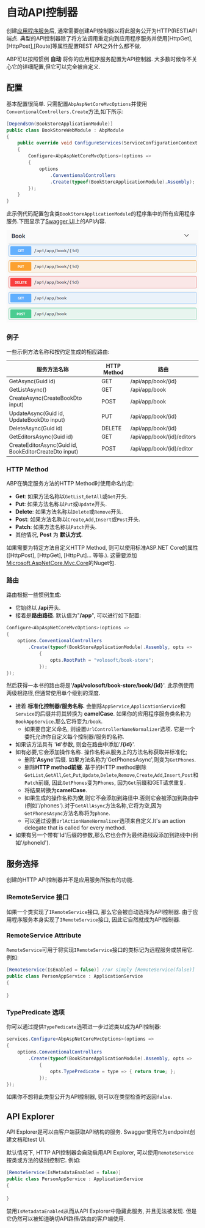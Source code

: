 # 自动API控制器

创建[应用程序服务](Application-Services.md)后, 通常需要创建API控制器以将此服务公开为HTTP(REST)API端点. 典型的API控制器除了将方法调用重定向到应用程序服务并使用[HttpGet],[HttpPost],[Route]等属性配置REST API之外什么都不做.

ABP可以按照惯例 **自动** 将你的应用程序服务配置为API控制器. 大多数时候你不关心它的详细配置,但它可以完全被自定义.

## 配置

基本配置很简单. 只需配置`AbpAspNetCoreMvcOptions`并使用`ConventionalControllers.Create`方法,如下所示:

````csharp
[DependsOn(BookStoreApplicationModule)]
public class BookStoreWebModule : AbpModule
{
    public override void ConfigureServices(ServiceConfigurationContext context)
    {
        Configure<AbpAspNetCoreMvcOptions>(options =>
        {
            options
                .ConventionalControllers
                .Create(typeof(BookStoreApplicationModule).Assembly);
        });
    }
}
````

此示例代码配置包含类`BookStoreApplicationModule`的程序集中的所有应用程序服务.下图显示了[Swagger UI](https://swagger.io/tools/swagger-ui/)上的API内容.

![bookstore-apis](../images/bookstore-apis.png)

### 例子

一些示例方法名称和按约定生成的相应路由:

| 服务方法名称                                   | HTTP Method | 路由                      |
| ----------------------------------------------------- | ----------- | -------------------------- |
| GetAsync(Guid id)                                     | GET         | /api/app/book/{id}         |
| GetListAsync()                                        | GET         | /api/app/book              |
| CreateAsync(CreateBookDto input)                      | POST        | /api/app/book              |
| UpdateAsync(Guid id, UpdateBookDto input)             | PUT         | /api/app/book/{id}         |
| DeleteAsync(Guid id)                                  | DELETE      | /api/app/book/{id}         |
| GetEditorsAsync(Guid id)                              | GET         | /api/app/book/{id}/editors |
| CreateEditorAsync(Guid id, BookEditorCreateDto input) | POST        | /api/app/book/{id}/editor  |

### HTTP Method

ABP在确定服务方法的HTTP Method时使用命名约定:

- **Get**: 如果方法名称以`GetList`,`GetAll`或`Get`开头.
- **Put**: 如果方法名称以`Put`或`Update`开头.
- **Delete**: 如果方法名称以`Delete`或`Remove`开头.
- **Post**: 如果方法名称以`Create`,`Add`,`Insert`或`Post`开头.
- **Patch**: 如果方法名称以`Patch`开头.
- 其他情况, **Post** 为 **默认方式**.

如果需要为特定方法自定义HTTP Method, 则可以使用标准ASP.NET Core的属性([HttpPost], [HttpGet], [HttpPut]... 等等.). 这需要添加[Microsoft.AspNetCore.Mvc.Core](https://www.nuget.org/packages/Microsoft.AspNetCore.Mvc.Core)的Nuget包.

### 路由

路由根据一些惯例生成:

* 它始终以 **/api**开头.
* 接着是**路由路径**. 默认值为"**/app**", 可以进行如下配置:

````csharp
Configure<AbpAspNetCoreMvcOptions>(options =>
{
    options.ConventionalControllers
        .Create(typeof(BookStoreApplicationModule).Assembly, opts =>
            {
                opts.RootPath = "volosoft/book-store";
            });
});
````

然后获得一本书的路由将是'**/api/volosoft/book-store/book/{id}**'. 此示例使用两级根路径,但通常使用单个级别的深度.

* 接着 **标准化控制器/服务名称**. 会删除`AppService`,`ApplicationService`和`Service`的后缀并将其转换为 **camelCase**. 如果你的应用程序服务类名称为`BookAppService`.那么它将变为`/book`.
  * 如果要自定义命名, 则设置`UrlControllerNameNormalizer`选项. 它是一个委托允许你自定义每个控制器/服务的名称.
* 如果该方法具有 '**id**'参数, 则会在路由中添加'**/{id}**'.
* 如有必要,它会添加操作名称. 操作名称从服务上的方法名称获取并标准化;
  * 删除'**Async**'后缀. 如果方法名称为'GetPhonesAsync',则变为`GetPhones`.
  * 删除**HTTP method前缀**. 基于的HTTP method删除`GetList`,`GetAll`,`Get`,`Put`,`Update`,`Delete`,`Remove`,`Create`,`Add`,`Insert`,`Post`和`Patch`前缀, 因此`GetPhones`变为`Phones`, 因为`Get`前缀和GET请求重复.
  * 将结果转换为**camelCase**.
  * 如果生成的操作名称为**空**,则它不会添加到路径中.否则它会被添加到路由中(例如'/phones').对于`GetAllAsync`方法名称,它将为空,因为`GetPhonesAsync`方法名称将为`phone`.
  * 可以通过设置`UrlActionNameNormalizer`选项来自定义.It's an action delegate that is called for every method.
* 如果有另一个带有'Id'后缀的参数,那么它也会作为最终路线段添加到路线中(例如'/phoneId').

## 服务选择

创建的HTTP API控制器并不是应用服务所独有的功能.

### IRemoteService 接口

如果一个类实现了`IRemoteService`接口, 那么它会被自动选择为API控制器. 由于应用程序服务本身实现了`IRemoteService`接口, 因此它自然就成为API控制器.

### RemoteService Attribute

`RemoteService`可用于将实现`IRemoteService`接口的类标记为远程服务或禁用它. 例如:

````csharp
[RemoteService(IsEnabled = false)] //or simply [RemoteService(false)]
public class PersonAppService : ApplicationService
{

}
````

### TypePredicate 选项

你可以通过提供`TypePedicate`选项进一步过滤类以成为API控制器:

````csharp
services.Configure<AbpAspNetCoreMvcOptions>(options =>
{
    options.ConventionalControllers
        .Create(typeof(BookStoreApplicationModule).Assembly, opts =>
            {
                opts.TypePredicate = type => { return true; };
            });
});
````

如果你不想将此类型公开为API控制器, 则可以在类型检查时返回`false`.

## API Explorer

API Explorer是可以由客户端获取API结构的服务. Swagger使用它为endpoint创建文档和test UI.

默认情况下, HTTP API控制器会自动启用API Explorer, 可以使用`RemoteService`按类或方法的级别控制它. 例如:

````csharp
[RemoteService(IsMetadataEnabled = false)]
public class PersonAppService : ApplicationService
{

}
````

禁用`IsMetadataEnabled`从而从API Explorer中隐藏此服务, 并且无法被发现. 但是它仍然可以被知道确切API路径/路由的客户端使用.